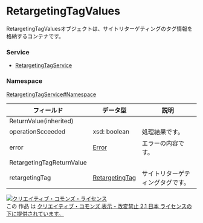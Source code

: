 # RetargetingTagValues
RetargetingTagValuesオブジェクトは、サイトリターゲティングのタグ情報を格納するコンテナです。
### Service
+ [RetargetingTagService](../../services/RetargetingTagService.md)

### Namespace
[RetargetingTagService#Namespace](../../services/RetargetingTagService.md#namespace)

| フィールド | データ型 | 説明 | 
|---|---|---|
| ReturnValue(inherited)|||
| operationScceeded| xsd: boolean| 処理結果です。 |
| error| <a href="../Common/Error.md">Error</a>| エラーの内容です。 |
| RetargetingTagReturnValue|||
| retargetingTag| <a href="./RetargetingTag.md">RetargetingTag</a>| サイトリターゲティングタグです。 |

<a rel="license" href="http://creativecommons.org/licenses/by-nd/2.1/jp/"><img alt="クリエイティブ・コモンズ・ライセンス" style="border-width:0" src="https://i.creativecommons.org/l/by-nd/2.1/jp/88x31.png" /></a><br />この 作品 は <a rel="license" href="http://creativecommons.org/licenses/by-nd/2.1/jp/">クリエイティブ・コモンズ 表示 - 改変禁止 2.1 日本 ライセンスの下に提供されています。</a>
